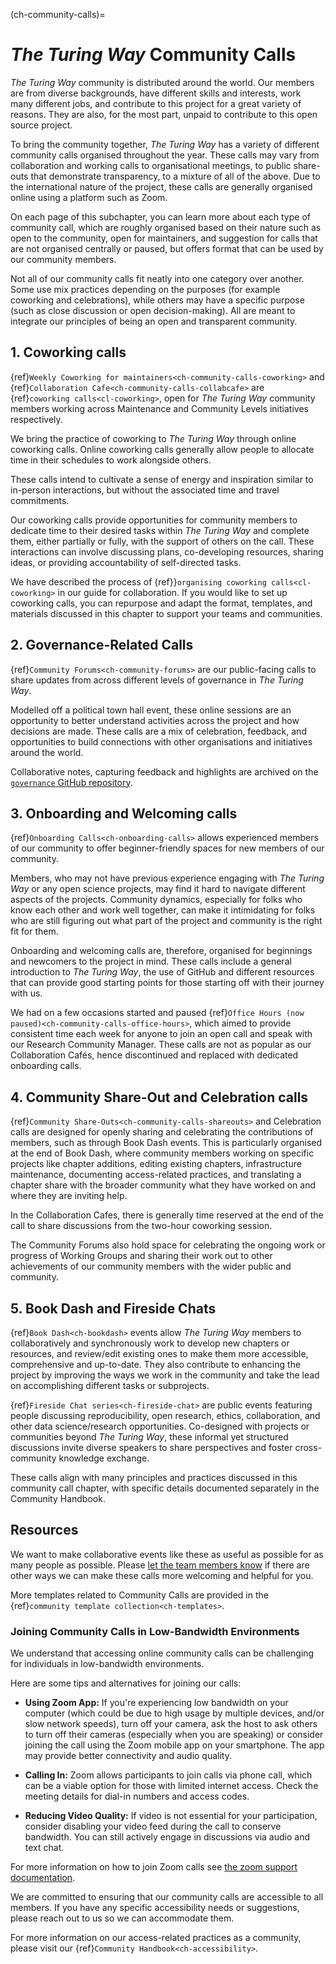 (ch-community-calls)=
# _The Turing Way_ Community Calls

_The Turing Way_ community is distributed around the world.
Our members are from diverse backgrounds, have different skills and interests, work many different jobs, and contribute to this project for a great variety of reasons. 
They are also, for the most part, unpaid to contribute to this open source project.

To bring the community together, _The Turing Way_ has a variety of different community calls organised throughout the year. 
These calls may vary from collaboration and working calls to organisational meetings, to public share-outs that demonstrate transparency, to a mixture of all of the above. 
Due to the international nature of the project, these calls are generally organised online using a platform such as Zoom.

On each page of this subchapter, you can learn more about each type of community call, which are roughly organised based on their nature such as open to the community, open for maintainers, and suggestion for calls that are not organised centrally or paused, but offers format that can be used by our community members.

Not all of our community calls fit neatly into one category over another. 
Some use mix practices depending on the purposes (for example coworking and celebrations), while others may have a specific purpose (such as close discussion or open decision-making). 
All are meant to integrate our principles of being an open and transparent community.

## 1. Coworking calls

{ref}`Weekly Coworking for maintainers<ch-community-calls-coworking>` and {ref}`Collaboration Cafe<ch-community-calls-collabcafe>` are {ref}`coworking calls<cl-coworking>`, open for _The Turing Way_ community members working across Maintenance and Community Levels initiatives respectively.

We bring the practice of coworking to _The Turing Way_ through online coworking calls.
Online coworking calls generally allow people to allocate time in their schedules to work alongside others.

These calls intend to cultivate a sense of energy and inspiration similar to in-person interactions, but without the associated time and travel commitments.

Our coworking calls provide opportunities for community members to dedicate time to their desired tasks within _The Turing Way_ and complete them, either partially or fully, with the support of others on the call.
These interactions can involve discussing plans, co-developing resources, sharing ideas, or providing accountability of self-directed tasks.

We have described the process of {ref}}`organising coworking calls<cl-coworking>` in our guide for collaboration.
If you would like to set up coworking calls, you can repurpose and adapt the format, templates, and materials discussed in this chapter to support your teams and communities.

## 2. Governance-Related Calls

{ref}`Community Forums<ch-community-forums>` are our public-facing calls to share updates from across different levels of governance in _The Turing Way_.

Modelled off a political town hall event, these online sessions are an opportunity to better understand activities across the project and how decisions are made. 
These calls are a mix of celebration, feedback, and opportunities to build connections with other organisations and initiatives around the world.

Collaborative notes, capturing feedback and highlights are archived on the [`governance` GitHub repository](https://github.com/the-turing-way/governance/).

## 3. Onboarding and Welcoming calls

{ref}`Onboarding Calls<ch-onboarding-calls>` allows experienced members of our community to offer beginner-friendly spaces for new members of our community.

Members, who may not have previous experience engaging with _The Turing Way_ or any open science projects, may find it hard to navigate different aspects of the projects.
Community dynamics, especially for folks who know each other and work well together, can make it intimidating for folks who are still figuring out what part of the project and community is the right fit for them.

Onboarding and welcoming calls are, therefore, organised for beginnings and newcomers to the project in mind.
These calls include a general introduction to _The Turing Way_, the use of GitHub and different resources that can provide good starting points for those starting off with their journey with us.

We had on a few occasions started and paused {ref}`Office Hours (now paused)<ch-community-calls-office-hours>`, which aimed to provide consistent time each week for anyone to join an open call and speak with our Research Community Manager.
These calls are not as popular as our Collaboration Cafés, hence discontinued and replaced with dedicated onboarding calls.

## 4. Community Share-Out and Celebration calls

{ref}`Community Share-Outs<ch-community-calls-shareouts>` and Celebration calls are designed for openly sharing and celebrating the contributions of members, such as through Book Dash events.
This is particularly organised at the end of Book Dash, where community members working on specific projects like chapter additions, editing existing chapters, infrastructure maintenance, documenting access-related practices, and translating a chapter share with the broader community what they have worked on and where they are inviting help.

In the Collaboration Cafes, there is generally time reserved at the end of the call to share discussions from the two-hour coworking session.

The Community Forums also hold space for celebrating the ongoing work or progress of Working Groups and sharing their work out to other achievements of our community members with the wider public and community.

## 5. Book Dash and Fireside Chats

{ref}`Book Dash<ch-bookdash>` events allow _The Turing Way_ members to collaboratively and synchronously work to develop new chapters or resources, and review/edit existing ones to make them more accessible, comprehensive and up-to-date.
They also contribute to enhancing the project by improving the ways we work in the community and take the lead on accomplishing different tasks or subprojects.

{ref}`Fireside Chat series<ch-fireside-chat>` are public events featuring people discussing reproducibility, open research, ethics, collaboration, and other data science/research opportunities.
Co-designed with projects or communities beyond _The Turing Way_, these informal yet structured discussions invite diverse speakers to share perspectives and foster cross-community knowledge exchange.

These calls align with many principles and practices discussed in this community call chapter, with specific details documented separately in the Community Handbook.

## Resources

We want to make collaborative events like these as useful as possible for as many people as possible.
Please [let the team members know](https://github.com/the-turing-way/the-turing-way#get-in-touch) if there are other ways we can make these calls more welcoming and helpful for you.

More templates related to Community Calls are provided in the {ref}`community template collection<ch-templates>`.

### Joining Community Calls in Low-Bandwidth Environments

We understand that accessing online community calls can be challenging for individuals in low-bandwidth environments.

Here are some tips and alternatives for joining our calls:

- **Using Zoom App:** If you're experiencing low bandwidth on your computer (which could be due to high usage by multiple devices, and/or slow network speeds), turn off your camera, ask the host to ask others to turn off their cameras (especially when you are speaking) or consider joining the call using the Zoom mobile app on your smartphone. The app may provide better connectivity and audio quality.

- **Calling In:** Zoom allows participants to join calls via phone call, which can be a viable option for those with limited internet access. Check the meeting details for dial-in numbers and access codes.

- **Reducing Video Quality:** If video is not essential for your participation, consider disabling your video feed during the call to conserve bandwidth. You can still actively engage in discussions via audio and text chat.

For more information on how to join Zoom calls see [the zoom support documentation](https://support.zoom.com/hc/en/article?id=zm_kb&sysparm_article=KB0060732).

We are committed to ensuring that our community calls are accessible to all members. If you have any specific accessibility needs or suggestions, please reach out to us so we can accommodate them.

For more information on our access-related practices as a community, please visit our {ref}`Community Handbook<ch-accessibility>`.
